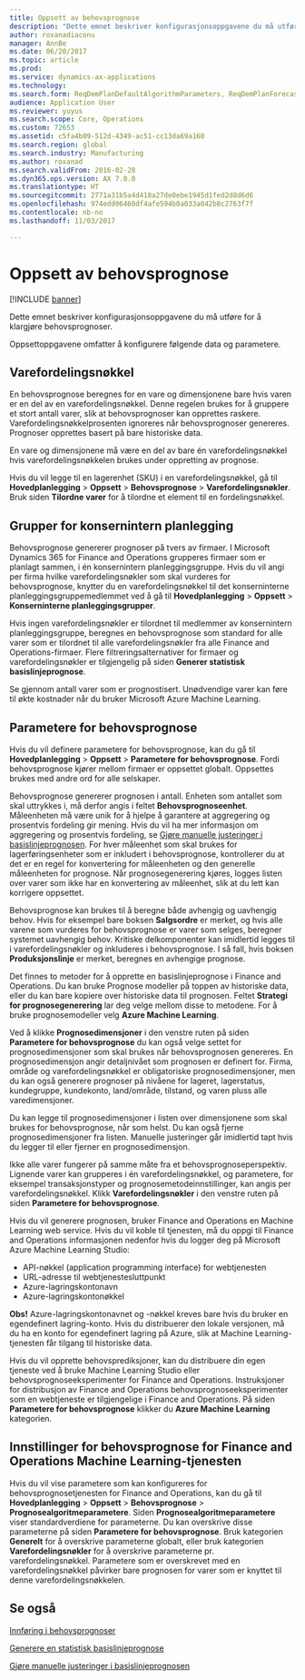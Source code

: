 ```yaml
---
title: Oppsett av behovsprognose
description: "Dette emnet beskriver konfigurasjonsoppgavene du må utføre for å klargjøre behovsprognoser."
author: roxanadiaconu
manager: AnnBe
ms.date: 06/20/2017
ms.topic: article
ms.prod: 
ms.service: dynamics-ax-applications
ms.technology: 
ms.search.form: ReqDemPlanDefaultAlgorithmParameters, ReqDemPlanForecastParameters
audience: Application User
ms.reviewer: yuyus
ms.search.scope: Core, Operations
ms.custom: 72653
ms.assetid: c5fa4b09-512d-4349-ac51-cc13da69a160
ms.search.region: global
ms.search.industry: Manufacturing
ms.author: roxanad
ms.search.validFrom: 2016-02-28
ms.dyn365.ops.version: AX 7.0.0
ms.translationtype: HT
ms.sourcegitcommit: 2771a31b5a4d418a27de0ebe1945d1fed2d8d6d6
ms.openlocfilehash: 974edd06460df4afe594b0a033a042b8c2763f7f
ms.contentlocale: nb-no
ms.lasthandoff: 11/03/2017

---
```


# <a name="demand-forecasting-setup"></a>Oppsett av behovsprognose

[!INCLUDE [banner](../includes/banner.md)]

Dette emnet beskriver konfigurasjonsoppgavene du må utføre for å klargjøre behovsprognoser.  

Oppsettoppgavene omfatter å konfigurere følgende data og parametere.

## <a name="item-allocation-key"></a>Varefordelingsnøkkel
En behovsprognose beregnes for en vare og dimensjonene bare hvis varen er en del av en varefordelingsnøkkel. Denne regelen brukes for å gruppere et stort antall varer, slik at behovsprognoser kan opprettes raskere. Varefordelingsnøkkelprosenten ignoreres når behovsprognoser genereres. Prognoser opprettes basert på bare historiske data. 

En vare og dimensjonene må være en del av bare én varefordelingsnøkkel hvis varefordelingsnøkkelen brukes under oppretting av prognose. 

Hvis du vil legge til en lagerenhet (SKU) i en varefordelingsnøkkel, gå til **Hovedplanlegging** &gt; **Oppsett** &gt; **Behovsprognose** &gt; **Varefordelingsnøkler**. Bruk siden **Tilordne varer** for å tilordne et element til en fordelingsnøkkel.

## <a name="intercompany-planning-groups"></a>Grupper for konsernintern planlegging
Behovsprognose genererer prognoser på tvers av firmaer. I Microsoft Dynamics 365 for Finance and Operations grupperes firmaer som er planlagt sammen, i én konsernintern planleggingsgruppe. Hvis du vil angi per firma hvilke varefordelingsnøkler som skal vurderes for behovsprognose, knytter du en varefordelingsnøkkel til det konserninterne planleggingsgruppemedlemmet ved å gå til **Hovedplanlegging** &gt; **Oppsett** &gt; **Konserninterne planleggingsgrupper**. 

Hvis ingen varefordelingsnøkler er tilordnet til medlemmer av konsernintern planleggingsgruppe, beregnes en behovsprognose som standard for alle varer som er tilordnet til alle varefordelingsnøkler fra alle Finance and Operations-firmaer. Flere filtreringsalternativer for firmaer og varefordelingsnøkler er tilgjengelig på siden **Generer statistisk basislinjeprognose**. 

Se gjennom antall varer som er prognostisert. Unødvendige varer kan føre til økte kostnader når du bruker Microsoft Azure Machine Learning.

## <a name="demand-forecasting-parameters"></a>Parametere for behovsprognose
Hvis du vil definere parametere for behovsprognose, kan du gå til **Hovedplanlegging** &gt; **Oppsett** &gt; **Parametere for behovsprognose**. Fordi behovsprognose kjører mellom firmaer er oppsettet globalt. Oppsettes brukes med andre ord for alle selskaper. 

Behovsprognose genererer prognosen i antall. Enheten som antallet som skal uttrykkes i, må derfor angis i feltet **Behovsprognoseenhet**. Måleenheten må være unik for å hjelpe å garantere at aggregering og prosentvis fordeling gir mening. Hvis du vil ha mer informasjon om aggregering og prosentvis fordeling, se [Gjøre manuelle justeringer i basislinjeprognosen](manual-adjustments-baseline-forecast.md). For hver måleenhet som skal brukes for lagerføringsenheter som er inkludert i behovsprognose, kontrollerer du at det er en regel for konvertering for måleenheten og den generelle måleenheten for prognose. Når prognosegenerering kjøres, logges listen over varer som ikke har en konvertering av måleenhet, slik at du lett kan korrigere oppsettet. 

Behovsprognose kan brukes til å beregne både avhengig og uavhengig behov. Hvis for eksempel bare boksen **Salgsordre** er merket, og hvis alle varene som vurderes for behovsprognose er varer som selges, beregner systemet uavhengig behov. Kritiske delkomponenter kan imidlertid legges til i varefordelingsnøkler og inkluderes i behovsprognose. I så fall, hvis boksen **Produksjonslinje** er merket, beregnes en avhengige prognose. 

Det finnes to metoder for å opprette en basislinjeprognose i Finance and Operations. Du kan bruke Prognose modeller på toppen av historiske data, eller du kan bare kopiere over historiske data til prognosen. Feltet **Strategi for prognosegenerering** lar deg velge mellom disse to metodene. For å bruke prognosemodeller velg **Azure Machine Learning**. 

Ved å klikke **Prognosedimensjoner** i den venstre ruten på siden **Parametere for behovsprognose** du kan også velge settet for prognosedimensjoner som skal brukes når behovsprognosen genereres. En prognosedimensjon angir detaljnivået som prognosen er definert for. Firma, område og varefordelingsnøkkel er obligatoriske prognosedimensjoner, men du kan også generere prognoser på nivåene for lageret, lagerstatus, kundegruppe, kundekonto, land/område, tilstand, og varen pluss alle varedimensjoner. 

Du kan legge til prognosedimensjoner i listen over dimensjonene som skal brukes for behovsprognose, når som helst. Du kan også fjerne prognosedimensjoner fra listen. Manuelle justeringer går imidlertid tapt hvis du legger til eller fjerner en prognosedimensjon. 

Ikke alle varer fungerer på samme måte fra et behovsprognoseperspektiv. Lignende varer kan grupperes i én varefordelingsnøkkel, og parametere, for eksempel transaksjonstyper og prognosemetodeinnstillinger, kan angis per varefordelingsnøkkel. Klikk **Varefordelingsnøkler** i den venstre ruten på siden **Parametere for behovsprognose**. 

Hvis du vil generere prognosen, bruker Finance and Operations en Machine Learning web service. Hvis du vil koble til tjenesten, må du oppgi til Finance and Operations informasjonen nedenfor hvis du logger deg på Microsoft Azure Machine Learning Studio:

-   API-nøkkel (application programming interface) for webtjenesten
-   URL-adresse til webtjenestesluttpunkt
-   Azure-lagringskontonavn
-   Azure-lagringskontonøkkel

**Obs!** Azure-lagringskontonavnet og -nøkkel kreves bare hvis du bruker en egendefinert lagring-konto. Hvis du distribuerer den lokale versjonen, må du ha en konto for egendefinert lagring på Azure, slik at Machine Learning-tjenesten får tilgang til historiske data. 

Hvis du vil opprette behovsprediksjoner, kan du distribuere din egen tjeneste ved å bruke Machine Learning Studio eller behovsprognoseeksperimenter for Finance and Operations. Instruksjoner for distribusjon av Finance and Operations behovsprognoseeksperimenter som en webtjeneste er tilgjengelige i Finance and Operations. På siden **Parametere for behovsprognose** klikker du **Azure Machine Learning** kategorien.

## <a name="settings-for-the-finance-and-operations-demand-forecasting-machine-learning-service"></a>Innstillinger for behovsprognose for Finance and Operations Machine Learning-tjenesten
Hvis du vil vise parametere som kan konfigureres for behovsprognosetjenesten for Finance and Operations, kan du gå til **Hovedplanlegging** &gt; **Oppsett** &gt; **Behovsprognose** &gt; **Prognosealgoritmeparametere**. Siden **Prognosealgoritmeparametere** viser standardverdiene for parameterne. Du kan overskrive disse parameterne på siden **Parametere for behovsprognose**. Bruk kategorien **Generelt** for å overskrive parameterne globalt, eller bruk kategorien **Varefordelingsnøkler** for å overskrive parameterne pr. varefordelingsnøkkel. Parametere som er overskrevet med en varefordelingsnøkkel påvirker bare prognosen for varer som er knyttet til denne varefordelingsnøkkelen.

<a name="see-also"></a>Se også
--------

[Innføring i behovsprognoser](introduction-demand-forecasting.md)

[Generere en statistisk basislinjeprognose](generate-statistical-baseline-forecast.md)

[Gjøre manuelle justeringer i basislinjeprognosen](manual-adjustments-baseline-forecast.md)




